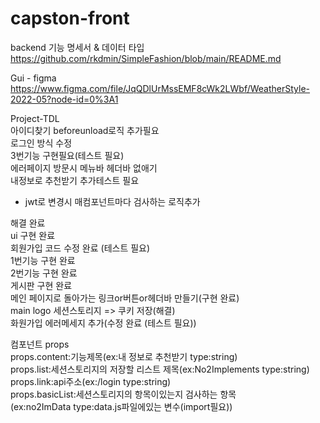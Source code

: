 # capston-front

backend 기능 명세서 & 데이터 타입
https://github.com/rkdmin/SimpleFashion/blob/main/README.md  
  
  
Gui - figma  
https://www.figma.com/file/JqQDlUrMssEMF8cWk2LWbf/WeatherStyle-2022-05?node-id=0%3A1

Project-TDL  
아이디찾기 beforeunload로직 추가필요     
로그인 방식 수정  
3번기능 구현필요(테스트 필요)  
에러페이지 방문시 메뉴바 헤더바 없애기     
내정보로 추천받기 추가테스트 필요  
- jwt로 변경시 매컴포넌트마다 검사하는 로직추가  

해결 완료  
ui 구현 완료  
회원가입 코드 수정 완료 (테스트 필요)  
1번기능 구현 완료    
2번기능 구현 완료    
게시판 구현 완료       
메인 페이지로 돌아가는 링크or버튼or헤더바 만들기(구현 완료)    
main logo 세션스토리지 => 쿠키 저장(해결)    
화원가입 에러메세지 추가(수정 완료 (테스트 필요))      

컴포넌트 props   
props.content:기능제목(ex:내 정보로 추천받기 type:string)  
props.list:세션스토리지의 저장할 리스트 제목(ex:No2Implements type:string)  
props.link:api주소(ex:/login type:string)  
props.basicList:세션스토리지의 항목이있는지 검사하는 항목  
(ex:no2ImData type:data.js파일에있는 변수(import필요))    




